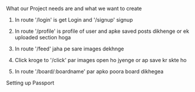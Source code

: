 What our Project needs are and what we want to create

1. In route '/login' is get Login and '/signup' signup
2. In route '/profile' is profile of user and apke saved posts dikhenge or ek uploaded section hoga
3. In route '/feed' jaha pe sare images dekhnge
4. Click kroge to '/click' par images open ho jyenge or ap save kr skte ho

5. In route '/board/:boardname' par apko poora board dikhegea




<!-- First steps of installation -->

Setting up Passport
